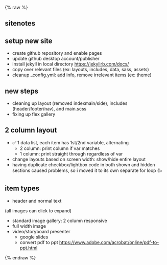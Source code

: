 {% raw %}

## sitenotes

## setup new site
- create github repository and enable pages
- update github desktop account/publisher
- install jekyll in local directory https://jekyllrb.com/docs/
- copy over relevant files (ex: layouts, includes, data, sass, assets)
- cleanup _config.yml: add info, remove irrelevant items (ex: theme)

## new steps
- cleaning up layout (removed indexmain/side), includes (header/footer/nav), and main.scss
- fixing up flex gallery

## 2 column layout
- ✅ 1 data list, each item has 1st/2nd variable, alternating
  - 2 column: print column if var matches
  - 1 column: print straight through regardless of var
- change layouts based on screen width: show/hide entire layout
- having duplicate checkbox/lightbox code in both shown and hidden sections caused problems, so i moved it to its own separate for loop 👍

## item types
- header and normal text

(all images can click to expand)
- standard image gallery: 2 column responsive
- full width image
- video/storyboard presenter
  - google slides
  - convert pdf to ppt https://www.adobe.com/acrobat/online/pdf-to-ppt.html

{% endraw %}
